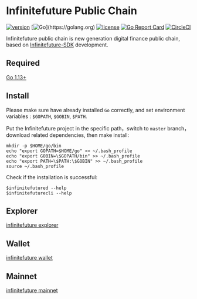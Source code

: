# Infinitefuture Public Chain

[![version](https://img.shields.io/github/tag/infinitefuturechain/infinitefuture.svg)](https://github.com/infinitefuturechain/infinitefuture/releases/latest)
[![Go](https://img.shields.io/badge/golang-%3E%3D1.13-green.svg?style=flat-square")](https://golang.org)
[![license](https://img.shields.io/github/license/infinitefuturechain/infinitefuture.svg)](https://github.com/infinitefuturechain/infinitefuture/blob/master/LICENSE)
[![Go Report Card](https://goreportcard.com/badge/github.com/infinitefuturechain/infinitefuture)](https://goreportcard.com/report/github.com/infinitefuturechain/infinitefuture)
[![CircleCI](https://circleci.com/gh/infinitefuturechain/infinitefuture/tree/master.svg?style=shield)](https://circleci.com/gh/infinitefuturechain/infinitefuture/tree/master)

Infinitefuture public chain is new generation digital finance public chain, based on [Infinitefuture-SDK](https://github.com/infinitefuturechain/infinitefuture-sdk) development.

## Required
[Go 1.13+](https://golang.org/dl/)

## Install
Please make sure have already installed `Go` correctly, and set environment variables : `$GOPATH`, `$GOBIN`, `$PATH`.

Put the Infinitefuture project in the specific path，switch to `master` branch，download related dependencies, then make install:
```
mkdir -p $HOME/go/bin
echo "export GOPATH=$HOME/go" >> ~/.bash_profile
echo "export GOBIN=\$GOPATH/bin" >> ~/.bash_profile
echo "export PATH=\$PATH:\$GOBIN" >> ~/.bash_profile
source ~/.bash_profile
```

Check if the installation is successful:
```
$infinitefutured --help
$infinitefuturecli --help
```

## Explorer
[infinitefuture explorer](https://explorer.infinitefuture.com)

## Wallet
[infinitefuture wallet](https://wallet.infinitefuture.com)

## Mainnet
[infinitefuture mainnet](https://github.com/infinitefuturechain/mainnet)

